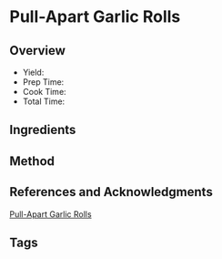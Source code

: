 # Pull-Apart Garlic Rolls

## Overview

- Yield:
- Prep Time:
- Cook Time:
- Total Time:

## Ingredients


## Method



## References and Acknowledgments

[Pull-Apart Garlic Rolls](https://tasty.co/recipe/pull-apart-garlic-rolls)

## Tags



